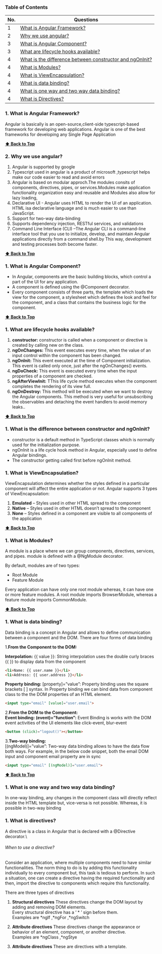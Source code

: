 ### Table of Contents

| No. | Questions |
|---- | ---------
|1 | [What is Angular Framework?](#what-is-angular-framework)|
|2 | [Why we use angular?](#Why-we-use-angular)|
|3 | [What is Angular Component?](#What-is-Angular-Component)|
|3 | [What are lifecycle hooks available?](#What-are-lifecycle-hooks-available)|
|4 | [What is the difference between constructor and ngOnInit?](#what-is-the-difference-between-constructor-and-ngoninit)|
|4 | [What is Modules?](#What-is-Modules)|
|4 | [What is ViewEncapsulation?](#What-is-ViewEncapsulation)|
|4 | [What is  data binding?](#What-is-ViewEncapsulation)|
|4 | [What is  one way and two way data binding?](#What-is-ViewEncapsulation)|
|4 | [What is  Directives?](#What-is-ViewEncapsulation)|




###  1. What is Angular Framework?
Angular is basically is an open-source,client-side typescript-based  framework  for developing web applications.
Angular is one of the best frameworks for developing any Single Page Application

**[⬆ Back to Top](#table-of-contents)**


### 2.  Why we use angular?
1. Angular is supported by google
1. Typescript used in angular is a product of microsoft ,typescript  helps make our code easier to read and avoid errors
1. Angular is based on modular approch.The modules consits of components, directives, pipes, or services.Modules make application functionality organization easy and reusable      and  Modules also allow for lazy loading,
1. Declarative UI - Angular uses HTML to render the UI of an application. HTML isa declarative language and is much easier to use than JavaScript.
1. Support for two-way data-binding
1. Supports dependency injection, RESTful services, and validations
1. Command Line Interface (CLI) –The Angular CLI is a command-line interface tool that you use to initialize, develop, and maintain Angular applications directly from a command      shell.by This way, development and testing processes both become faster.

**[⬆ Back to Top](#table-of-contents)**

###  1. What is Angular Component?
* In Angular, components are the basic building blocks, which control a part of the UI for any application.
* A component is defined using the @Component decorator.
*  Every component consists of three parts, the template which loads the view for the component, a stylesheet which defines the look and feel for the component, and a class that    contains the business logic for the component.

**[⬆ Back to Top](#table-of-contents)**


###  1. What are lifecycle hooks available?
1. **constructor:** constructor is called when a component or directive is created by calling new on the class.
1. **ngOnChanges:** This event executes every time, when the value of an input control within the component has been changed.
1. **ngOnInit:** This event executed at the time of Component initialization. This event is called only once, just after the ngOnChanges() events.
1. **ngDoCheck:** This event is executed every time when the input properties of a component are checked.
1. **ngAfterViewInit:** TThis life cycle method executes when the component completes the rendering of its view full.
1. **ngOnDestroy:** This method will be executed when we want to destroy the Angular components.  This method is very useful for unsubscribing the observables and detaching the     event handlers to avoid memory leaks..

**[⬆ Back to Top](#table-of-contents)**

### 1. What is the difference between constructor and ngOnInit?
* constructor is a default method in TypeScript classes which is normally used for the initialization purpose.
* ngOnInit is a life cycle hook method in  Angular, especially used to define Angular bindings.
* The constructor getting called first before ngOnInit method. 


###  1. What is ViewEncapsulation?
ViewEncapsulation determines whether the styles defined in a particular component will affect the entire application or not.
Angular supports 3 types of ViewEncapsulation:
1. **Emulated**  – Styles used in other HTML spread to the component
1. **Native** – Styles used in other HTML doesn’t spread to the component
1. **None** – Styles defined in a component are visible to all components of the application

**[⬆ Back to Top](#table-of-contents)**


###  1. What is Modules?
A module is a place where we can group components, directives, services, and pipes.
module is defined with a @NgModule decorator.

By default, modules are of two types:
* Root Module
* Feature Module

Every application can have only one root module whereas, it can have one or more feature modules.
A root module imports BrowserModule, whereas a feature module imports CommonModule.

**[⬆ Back to Top](#table-of-contents)**


###  1. What is  data binding?
Data binding is a concept in Angular and allows to define communication between a component and the DOM.
There are four forms of data binding

1.**From the Component to the DOM:**

**Interpolation:** {{ value }}: String interpolation uses the double curly braces {{ }} to display data from the component
```html
<li>Name: {{ user.name }}</li>
<li>Address: {{ user.address }}</li>
```
**Property binding:** [property]=”value”: Property binding uses the square brackets [ ] syntax. In Property binding we can bind data from component class to the the DOM properties of an HTML element.
```html
<input type="email" [value]="user.email">
```
2.**From the DOM to the Component:**\
**Event binding: (event)=”function”:** Event Binding is works with the DOM event activities of the UI elements like click-event, blur-event 
```html
<button (click)="logout()"></button>
```
3.**Two-way binding:**\
   [(ngModel)]=”value”: Two-way data binding allows to have the data flow both ways. For example, in the below code snippet, both the email DOM input and component email property are in sync
```html
<input type="email" [(ngModel)]="user.email">
```

**[⬆ Back to Top](#table-of-contents)**

###  1. What is  one way and two way data binding?
In one-way binding, any changes in the component class will directly reflect inside the HTML template but, vice-versa is not possible. Whereas, it is possible in two-way binding

###  1. What is  directives?
A directive is a class in Angular that is declared with a @Directive decorator.\

###### When to use a directive?
Consider an application, where multiple components need to have similar functionalities. The norm thing to do is by adding this functionality individually to every component but, this task is tedious to perform. In such a situation, one can create a directive having the required functionality and then, import the directive to components which require this functionality.

There are three types of directives
1. **Structural directives** 
These directives change the DOM layout by adding and removing DOM elements.\
Every structural directive has a ‘ * ’ sign before them.\
Examples are *ngIf ,*ngFor ,*ngSwitch

1. **Attribute directives** 
These directives change the appearance or behavior of an element, component, or another directive.\
Examples are *ngClass ,*ngStye 

1. **Attribute directives** 
These are directives with a template.



